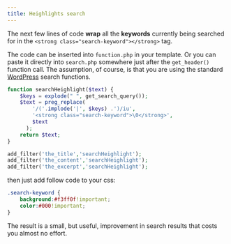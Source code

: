 ```yaml
---
title: Heighlights search
---
```


The next few lines of code **wrap** all the **keywords** currently being searched for in the `<strong class="search-keyword"></strong>` tag.

The code can be inserted into `function.php` in your template. Or you can paste it directly into `search.php` somewhere just after the `get_header()` function call. The assumption, of course, is that you are using the
standard [WordPress](http://codex.wordpress.org/Function_Reference/get_search_form) search functions.

```php 
function searchHeighlight($text) {
    $keys = explode(" ", get_search_query());
    $text = preg_replace(
	    '/('.implode('|', $keys) .')/iu',
	    '<strong class="search-keyword">\0</strong>',
	    $text
	  );
    return $text;
}

add_filter('the_title','searchHeighlight');
add_filter('the_content','searchHeighlight');
add_filter('the_excerpt','searchHeighlight');
```

then just add follow code to your css:

```css
.search-keyword {
	background:#f3ff0f!important;
	color:#000!important;
}
```

The result is a small, but useful, improvement in search results that costs you almost no effort.